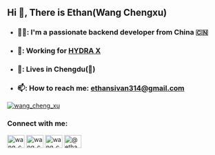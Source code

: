 ## Hi 👋, There is Ethan(Wang Chengxu)
- ### 🧑‍💻: I'm a passionate backend developer from China 🇨🇳
- ### 🏢: Working for [HYDRA X](https://www.hydrax.io/)
- ### 📍: Lives in Chengdu(🐼)
- ### 📫: How to reach me: **ethansivan314@gmail.com**

<p align="left"> <a href="https://twitter.com/wang_cheng_xu" target="blank"><img src="https://img.shields.io/twitter/follow/wang_cheng_xu?logo=twitter&style=for-the-badge" alt="wang_cheng_xu" /></a> </p>

<h3 align="left">Connect with me:</h3>
<p align="left">
<a href="https://twitter.com/wang_cheng_xu" target="blank"><img align="center" src="https://raw.githubusercontent.com/rahuldkjain/github-profile-readme-generator/master/src/images/icons/Social/twitter.svg" alt="wang_cheng_xu" height="30" width="40" /></a>
<a href="https://fb.com/wang_cheng_xu" target="blank"><img align="center" src="https://raw.githubusercontent.com/rahuldkjain/github-profile-readme-generator/master/src/images/icons/Social/facebook.svg" alt="wang_cheng_xu" height="30" width="40" /></a>
<a href="https://instagram.com/wang_cheng_xu" target="blank"><img align="center" src="https://raw.githubusercontent.com/rahuldkjain/github-profile-readme-generator/master/src/images/icons/Social/instagram.svg" alt="wang_cheng_xu" height="30" width="40" /></a>
<a href="https://medium.com/@ethansivan314" target="blank"><img align="center" src="https://raw.githubusercontent.com/rahuldkjain/github-profile-readme-generator/master/src/images/icons/Social/medium.svg" alt="@ethansivan314" height="30" width="40" /></a>
</p>

